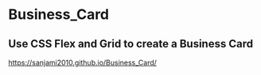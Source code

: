 # Business_Card
## Use CSS Flex and Grid to create a Business Card
 https://sanjami2010.github.io/Business_Card/
